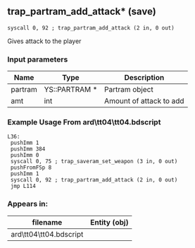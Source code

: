 ## trap_partram_add_attack* (save)

`syscall 0, 92 ; trap_partram_add_attack (2 in, 0 out)`

Gives attack to the player

### Input parameters
| Name | Type | Description
|------|------|------------
| partram   | YS::PARTRAM *   | Partram object
| amt   | int   | Amount of attack to add


### Example Usage From ard\tt04\tt04.bdscript
```plaintext
L36:
 pushImm 1
 pushImm 384
 pushImm 0
 syscall 0, 75 ; trap_saveram_set_weapon (3 in, 0 out)
 pushFromFSp 8
 pushImm 1
 syscall 0, 92 ; trap_partram_add_attack (2 in, 0 out)
 jmp L114
```


### Appears in:
| filename | Entity (obj)
|----------|-------------
| ard\tt04\tt04.bdscript       |           



